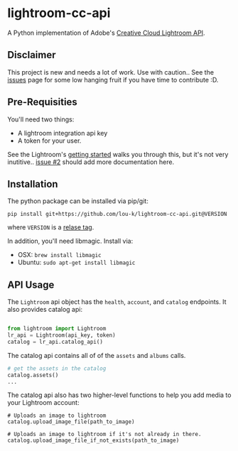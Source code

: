 # lightroom-cc-api
A Python implementation of Adobe's [Creative Cloud Lightroom API](https://www.adobe.io/apis/creativecloud/lightroom/apidocs.html).

## Disclaimer
This project is new and needs a lot of work. Use with caution.. 
See the [issues](https://github.com/lou-k/lightroom-cc-api/issues) page for some low hanging fruit if you have time to contribute :D.

## Pre-Requisities
You'll need two things:

* A lightroom integration api key
* A token for your user.

See the Lightroom's [getting started](https://www.adobe.io/apis/creativecloud/lightroom/docs.html#!quickstart/integration.md) walks you through this, but it's not very inutitive.. [issue #2](https://github.com/lou-k/lightroom-cc-api/issues/2) should add more documentation here.

## Installation

The python package can be installed via pip/git:
```
pip install git+https://github.com/lou-k/lightroom-cc-api.git@VERSION
```
where `VERSION` is a [relase tag](https://github.com/lou-k/lightroom-cc-api/releases).

In addition, you'll need libmagic. Install via:
* OSX: `brew install libmagic`
* Ubuntu: `sudo apt-get install libmagic`

## API Usage

The `Lightroom` api object has the `health`, `account`, and `catalog` endpoints. 
It also provides catalog api:
```python

from lightroom import Lightroom
lr_api = Lightroom(api_key, token)
catalog = lr_api.catalog_api()
```

The catalog api contains all of of the `assets` and `albums` calls.

```python
# get the assets in the catalog
catalog.assets()
...
```

The catalog api also has two higher-level functions to help you add media to your Lightroom account:
```
# Uploads an image to lightroom
catalog.upload_image_file(path_to_image)

# Uploads an image to lightroom if it's not already in there.
catalog.upload_image_file_if_not_exists(path_to_image)
```
